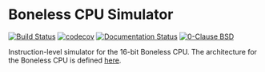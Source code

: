 # Boneless CPU Simulator

[![Build Status](https://travis-ci.org/cr1901/boneless-sim.svg?branch=master)](https://travis-ci.org/cr1901/boneless-sim)
[![codecov](https://codecov.io/gh/cr1901/boneless-sim/branch/master/graph/badge.svg)](https://codecov.io/gh/cr1901/boneless-sim)
[![Documentation Status](https://readthedocs.org/projects/boneless-simulator/badge/?version=latest)](https://boneless-simulator.readthedocs.io/en/latest/?badge=latest)
[![0-Clause BSD](https://img.shields.io/badge/license-0BSD-green.svg)](http://landley.net/toybox/license.html)

Instruction-level simulator for the 16-bit Boneless CPU. The architecture
for the Boneless CPU is defined [here](https://github.com/whitequark/Glasgow/tree/master/software/glasgow/arch/boneless).
